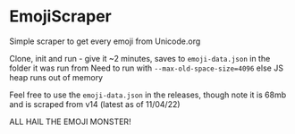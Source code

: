 # EmojiScraper
Simple scraper to get every emoji from Unicode.org

Clone, init and run - give it ~2 minutes, saves to `emoji-data.json` in the folder it was run from
Need to run with `--max-old-space-size=4096` else JS heap runs out of memory

Feel free to use the `emoji-data.json` in the releases, though note it is 68mb and is scraped from v14 (latest as of 11/04/22)

ALL HAIL THE EMOJI MONSTER!
